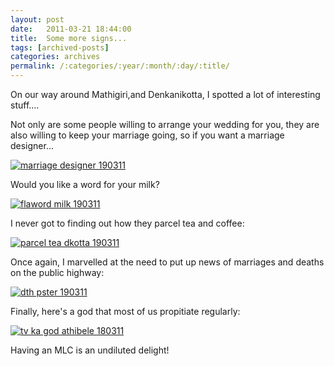 ```yaml
---
layout: post
date:	2011-03-21 18:44:00
title:  Some more signs...
tags: [archived-posts]
categories: archives
permalink: /:categories/:year/:month/:day/:title/
---
```

On our way around Mathigiri,and Denkanikotta, I spotted a lot of interesting stuff....

Not only are some people willing to arrange your wedding for you, they are also willing to keep your marriage going, so if you want a marriage designer...

<a href="http://s1142.photobucket.com/albums/n602/Deepapctrsglr/?action=view&amp;current=IMG_4899.jpg" target="_blank"><img src="http://i1142.photobucket.com/albums/n602/Deepapctrsglr/IMG_4899.jpg" border="0" alt="marriage designer 190311"></a>



Would you like a word for your milk?

<a href="http://s1142.photobucket.com/albums/n602/Deepapctrsglr/?action=view&amp;current=IMG_4898.jpg" target="_blank"><img src="http://i1142.photobucket.com/albums/n602/Deepapctrsglr/IMG_4898.jpg" border="0" alt="flaword milk 190311"></a>

I never got to finding out how they parcel tea and coffee:


<a href="http://s1142.photobucket.com/albums/n602/Deepapctrsglr/?action=view&amp;current=IMG_4903.jpg" target="_blank"><img src="http://i1142.photobucket.com/albums/n602/Deepapctrsglr/IMG_4903.jpg" border="0" alt="parcel  tea dkotta 190311"></a>

Once again, I marvelled at the need to put up news of marriages and deaths on the public highway:


<a href="http://s1142.photobucket.com/albums/n602/Deepapctrsglr/?action=view&amp;current=IMG_4905.jpg" target="_blank"><img src="http://i1142.photobucket.com/albums/n602/Deepapctrsglr/IMG_4905.jpg" border="0" alt="dth pster 190311"></a>

Finally, here's a god that most of us propitiate regularly:


<a href="http://s1142.photobucket.com/albums/n602/Deepapctrsglr/?action=view&amp;current=IMG_4857.jpg" target="_blank"><img src="http://i1142.photobucket.com/albums/n602/Deepapctrsglr/IMG_4857.jpg" border="0" alt="tv ka god athibele 180311"></a>

Having an MLC is an undiluted delight!

